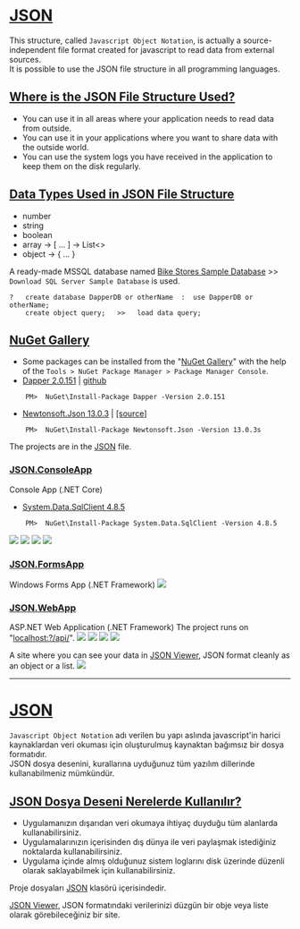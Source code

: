 # [JSON](#) 
This structure, called `Javascript Object Notation`, is actually a source-independent file format created for javascript to read data from external sources. <br />
It is possible to use the JSON file structure in all programming languages.

## [Where is the JSON File Structure Used?](#)
- You can use it in all areas where your application needs to read data from outside.
- You can use it in your applications where you want to share data with the outside world.
- You can use the system logs you have received in the application to keep them on the disk regularly.

## [Data Types Used in JSON File Structure](#)
- number
- string
- boolean
- array  ->  [ ... ]  -> List<>
- object  ->  { ... }

A ready-made MSSQL database named [Bike Stores Sample Database](https://www.sqlservertutorial.net/sql-server-sample-database/) >> `Download SQL Server Sample Database` is used. <br />

    ?   create database DapperDB or otherName  :  use DapperDB or otherName;
        create object query;   >>   load data query;

## [NuGet Gallery](https://github.com/AtakanTurgut/json/tree/main/JSON/packages)
- Some packages can be installed from the "[NuGet Gallery](https://www.nuget.org/packages/Microsoft.AspNet.Identity.Core)" with the help of the `Tools > NuGet Package Manager > Package Manager Console`.
- [Dapper 2.0.151](https://www.nuget.org/packages/Dapper/2.0.151) | [github](https://github.com/DapperLib/Dapper)
```
    PM>  NuGet\Install-Package Dapper -Version 2.0.151
```
- [Newtonsoft.Json 13.0.3](https://www.nuget.org/packages/Newtonsoft.Json/13.0.3) | [[source]](https://www.newtonsoft.com/json)
```
    PM>  NuGet\Install-Package Newtonsoft.Json -Version 13.0.3s
```

The projects are in the [JSON](https://github.com/AtakanTurgut/json/tree/main/JSON) file.
### [JSON.ConsoleApp](https://github.com/AtakanTurgut/json/tree/main/JSON/ConsoleApp)
Console App (.NET Core) 
- [System.Data.SqlClient 4.8.5](https://www.nuget.org/packages/System.Data.SqlClient/4.8.5)
```
    PM>  NuGet\Install-Package System.Data.SqlClient -Version 4.8.5
```
![](/pictures/consoleapp1.PNG)
![](/pictures/consoleapp2.PNG)
![](/pictures/consoleapp3.PNG)
![](/pictures/consoleapp4.PNG)

### [JSON.FormsApp](https://github.com/AtakanTurgut/json/tree/main/JSON/FormsApp)
Windows Forms App (.NET Framework) 
![](/pictures/jsonwindforms.gif)

### [JSON.WebApp](https://github.com/AtakanTurgut/json/tree/main/JSON/WebApp)
ASP.NET Web Application (.NET Framework) 
The project runs on "[localhost:?/api/](http://localhost:63541/api/products)".
![](/pictures/webapp1.PNG)
![](/pictures/webapp2.PNG)
![](/pictures/webapp3.PNG)
![](/pictures/webapp4.PNG)

A site where you can see your data in [JSON Viewer](https://codebeautify.org/jsonviewer), JSON format cleanly as an object or a list.
![](/pictures/JSONViewer.PNG)

--------------

# [JSON](#) 
`Javascript Object Notation` adı verilen bu yapı aslında javascript'in harici kaynaklardan veri okuması için oluşturulmuş kaynaktan bağımsız bir dosya formatıdır.   <br />
JSON dosya desenini, kurallarına uyduğunuz tüm yazılım dillerinde kullanabilmeniz mümkündür. 

## [JSON Dosya Deseni Nerelerde Kullanılır?](#)
- Uygulamanızın dışarıdan veri okumaya ihtiyaç duyduğu tüm alanlarda kullanabilirsiniz.
- Uygulamalarınızın içerisinden dış dünya ile veri paylaşmak istediğiniz noktalarda kullanabilirsiniz.
- Uygulama içinde almış olduğunuz sistem loglarını disk üzerinde düzenli olarak saklayabilmek için kullanabilirsiniz.

Proje dosyaları [JSON](https://github.com/AtakanTurgut/json/tree/main/JSON) klasörü içerisindedir.  <br />

[JSON Viewer](https://codebeautify.org/jsonviewer), JSON formatındaki verilerinizi düzgün bir obje veya liste olarak görebileceğiniz bir site.
